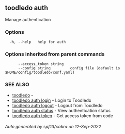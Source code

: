 ## toodledo auth

Manage authentication

### Options

```
  -h, --help   help for auth
```

### Options inherited from parent commands

```
      --access_token string   
      --config string         config file (default is $HOME/config/toodledo/conf.yaml)
```

### SEE ALSO

* [toodledo](toodledo.md)	 - 
* [toodledo auth login](toodledo_auth_login.md)	 - Login to Toodledo
* [toodledo auth logout](toodledo_auth_logout.md)	 - Logout from Toodledo
* [toodledo auth status](toodledo_auth_status.md)	 - View authentication status
* [toodledo auth token](toodledo_auth_token.md)	 - Get access token from code

###### Auto generated by spf13/cobra on 12-Sep-2022
